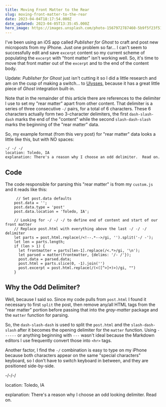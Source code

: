 ```yaml
---
title: Moving Front Matter to the Rear
slug: moving-front-matter-to-the-rear
date: 2023-04-04T18:17:54.000Z
date_updated: 2023-04-05T13:35:45.000Z
hero_image: https://images.unsplash.com/photo-1567972787460-5b9f5f23f514?crop=entropy&cs=tinysrgb&fit=max&fm=jpg&ixid=MnwxMTc3M3wwfDF8c2VhcmNofDd8fHJlYXJ8ZW58MHx8fHwxNjgwNjMyMjMx&ixlib=rb-4.0.3&q=80&w=2000
---
```


I've been using an iOS app called *Publisher for Ghost* to craft and post new microposts from my iPhone.  Just one problem so far... I can't seem to successfully edit and save `excerpt` content so my current scheme of populating the `excerpt` with "front matter" isn't working well.  So, it's time to move that front matter out of the `excerpt` and to the end of the content body.

Update: *Publisher for Ghost* just isn't cutting it so I did a little research and am on the cusp of making a switch... to [Ulysses](https://ulysses.app/), because it has a great little piece of *Ghost* integration built-in.

Note that in the remainder of this article there are references to the delimiter I use to set my "rear matter" apart from other content.  That delimiter is a series of three consecutive `-/` pairs, for a total of 6 characters.  These 6 characters actually form two 3-character delimiters, the first `dash-slash-dash` marks the end of the "content" while the second `slash-dash-slash` marks the beginning of the "rear matter" data.

So, my example format (from this very post) for "rear matter" data looks a little like this, but with NO spaces:

    -/ -/ -/
    location: Toledo, IA
    explanation: There's a reason why I choose an odd delimiter.  Read on.
    

## Code

The code responsible for parsing this "rear matter" is from my `custom.js` and it reads like this:

         // Set post.data defaults
        post.data = '';
        post.data.type = 'post'
        post.data.location = 'Toledo, IA';
    
        // Looking for -/ -/ -/ to define end of content and start of our front matter
        // Replace post.html with everything above the last -/ -/ -/ delimiter
        let parts = post.html.replace(/<!--.*-->/gi, '').split('-/ -');
        let len = parts.length;
        if (len > 1) {
          let frontmatter = parts[len-1].replace(/<.*>/gi, '\n');
          let parsed = matter(frontmatter, {delims: '/- /'});
          post.data = parsed.data;
          post.html = parts.slice(0, -1).join('')
          post.excerpt = post.html.replace(/(<([^>]+)>)/gi, "")
        } 
    
    

## Why the Odd Delimiter?

Well, because I said so.  Since my code pulls from `post.html` I found it necessary to first `split` the post, then remove any/all HTML tags from the "rear matter" portion before passing that into the *gray-matter* package and the `matter` function for parsing.

So, the `dash-slash-dash` is used to split the `post.html` and the `slash-dash-slash` after it becomes the opening delimiter for the `matter` function.  Using `------` or anything beginning with `---` wasn't ideal because the Markdown editors I use frequently convert those into `<hr>` tags.

Another factor, I find the `-/` combination is easy to type on my iPhone because both characters appear on the same "special characters" keyboard, so I don't have to switch keyboard in between, and they are positioned side-by-side.

-/-/-/

location: Toledo, IA

explanation: There's a reason why I choose an odd looking delimiter.  Read on.
